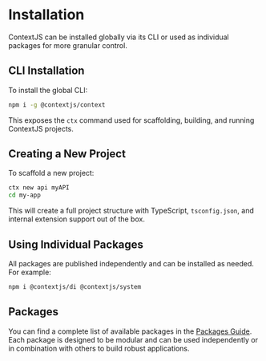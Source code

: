# Installation

ContextJS can be installed globally via its CLI or used as individual packages for more granular control.

## CLI Installation

To install the global CLI:

```bash
npm i -g @contextjs/context
```

This exposes the `ctx` command used for scaffolding, building, and running ContextJS projects.

## Creating a New Project

To scaffold a new project:

```bash
ctx new api myAPI
cd my-app
```

This will create a full project structure with TypeScript, `tsconfig.json`, and internal extension support out of the box.

## Using Individual Packages

All packages are published independently and can be installed as needed. For example:

```bash
npm i @contextjs/di @contextjs/system
```

## Packages

You can find a complete list of available packages in the [Packages Guide](./packages.md). Each package is designed to be modular and can be used independently or in combination with others to build robust applications.